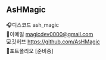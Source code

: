 ## AsHMagic
🎧디스코드 ash_magic 
<br/>
📩이메일 magicdev0000@gmail.com
<br/>
💻깃허브 https://github.com/AsHMagic
<br/>
📖포트폴리오 [준비중]
